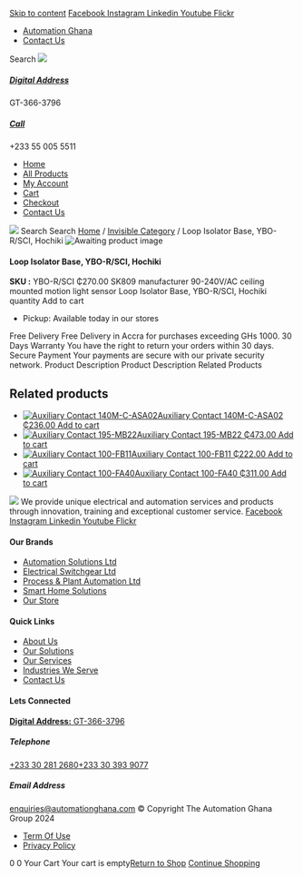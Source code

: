 [Skip to content](https://store.automationghana.com/product/loop-isolator-base-ybo-r-sci-hochiki-2/#content)
[ Facebook ](https://www.facebook.com/automationgh/) [ Instagram ](https://www.instagram.com/automationgh/) [ Linkedin ](https://www.linkedin.com/company/the-automation-ghana-limited/) [ Youtube ](https://www.youtube.com/channel/UCurrRDUSm5oIW39VXjn1u0w) [ Flickr ](https://www.flickr.com/photos/181794037@N07/)
  * [ Automation Ghana ](https://automationghana.com)
  * [ Contact Us ](https://store.automationghana.com/contact/)


Search
[ ![](https://store.automationghana.com/wp-content/uploads/2024/04/Website-TAGG-Logo-BLUE.png) ](https://store.automationghana.com/)
[ ](https://maps.app.goo.gl/m4xeaagWCNbLk4jM6)
#####  [ Digital Address ](https://maps.app.goo.gl/m4xeaagWCNbLk4jM6)
GT-366-3796 
[ ](tel:+233550055511)
#####  [ Call ](tel:+233550055511)
+233 55 005 5511 
  * [Home](https://store.automationghana.com/)
  * [All Products](https://store.automationghana.com/shop/)
  * [My Account](https://store.automationghana.com/my-account/)
  * [Cart](https://store.automationghana.com/cart/)
  * [Checkout](https://store.automationghana.com/checkout/)
  * [Contact Us](https://store.automationghana.com/contact/)


[![](https://store.automationghana.com/wp-content/uploads/2024/04/AutomationGhana_logo_white.png)](https://store.automationghana.com)
Search
Search
[Home](https://store.automationghana.com) / [Invisible Category](https://store.automationghana.com/product-category/invisible-category/) / Loop Isolator Base, YBO-R/SCI, Hochiki
![Awaiting product image](https://store.automationghana.com/wp-content/uploads/woocommerce-placeholder-600x600.png)
####  Loop Isolator Base, YBO-R/SCI, Hochiki 
**SKU :** YBO-R/SCI 
₵270.00
SK809 manufacturer 90-240V/AC ceiling mounted motion light sensor
Loop Isolator Base, YBO-R/SCI, Hochiki quantity
Add to cart
  * Pickup: Available today in our stores


Free Delivery 
Free Delivery in Accra for purchases exceeding GHs 1000. 
30 Days Warranty 
You have the right to return your orders within 30 days. 
Secure Payment 
Your payments are secure with our private security network. 
Product Description
Product Description
Related Products 
## Related products
  * [![Auxiliary Contact 140M-C-ASA02](https://store.automationghana.com/wp-content/uploads/2020/11/140M-C-ASA02.jpg)Auxiliary Contact 140M-C-ASA02 ₵236.00 ](https://store.automationghana.com/product/auxiliary-contact-140m-c-asa02/)
[Add to cart](https://store.automationghana.com/product/loop-isolator-base-ybo-r-sci-hochiki-2/?add-to-cart=2950)
  * [![Auxiliary Contact 195-MB22](https://store.automationghana.com/wp-content/uploads/2020/11/A-B-300x300.jpg)Auxiliary Contact 195-MB22 ₵473.00 ](https://store.automationghana.com/product/auxiliary-contact-195-mb22/)
[Add to cart](https://store.automationghana.com/product/loop-isolator-base-ybo-r-sci-hochiki-2/?add-to-cart=2948)
  * [![Auxiliary Contact 100-FB11](https://store.automationghana.com/wp-content/uploads/2020/11/100-FB11.jpg)Auxiliary Contact 100-FB11 ₵222.00 ](https://store.automationghana.com/product/auxiliary-contact-100-fb11-rockwell/)
[Add to cart](https://store.automationghana.com/product/loop-isolator-base-ybo-r-sci-hochiki-2/?add-to-cart=2941)
  * [![Auxiliary Contact 100-FA40](https://store.automationghana.com/wp-content/uploads/2020/11/100-FA40.jpg)Auxiliary Contact 100-FA40 ₵311.00 ](https://store.automationghana.com/product/auxiliary-contact-100-fa40-rockwell/)
[Add to cart](https://store.automationghana.com/product/loop-isolator-base-ybo-r-sci-hochiki-2/?add-to-cart=2939)


![](https://store.automationghana.com/wp-content/uploads/2024/04/AutomationGhana_logo_white.png)
We provide unique electrical and automation services and products through innovation, training and exceptional customer service.
[ Facebook ](https://www.facebook.com/automationgh/) [ Instagram ](https://www.instagram.com/automationgh/) [ Linkedin ](https://www.linkedin.com/company/the-automation-ghana-limited/) [ Youtube ](https://www.youtube.com/channel/UCurrRDUSm5oIW39VXjn1u0w) [ Flickr ](https://www.flickr.com/photos/181794037@N07/)
#### Our Brands
  * [ Automation Solutions Ltd ](https://store.automationghana.com/product/loop-isolator-base-ybo-r-sci-hochiki-2/)
  * [ Electrical Switchgear Ltd ](https://store.automationghana.com/product/loop-isolator-base-ybo-r-sci-hochiki-2/)
  * [ Process & Plant Automation Ltd ](https://store.automationghana.com/product/loop-isolator-base-ybo-r-sci-hochiki-2/)
  * [ Smart Home Solutions ](https://store.automationghana.com/product/loop-isolator-base-ybo-r-sci-hochiki-2/)
  * [ Our Store ](https://store.automationghana.com/product/loop-isolator-base-ybo-r-sci-hochiki-2/)


#### Quick Links
  * [ About Us ](https://store.automationghana.com/product/loop-isolator-base-ybo-r-sci-hochiki-2/)
  * [ Our Solutions ](https://store.automationghana.com/product/loop-isolator-base-ybo-r-sci-hochiki-2/)
  * [ Our Services ](https://store.automationghana.com/product/loop-isolator-base-ybo-r-sci-hochiki-2/)
  * [ Industries We Serve ](https://store.automationghana.com/product/loop-isolator-base-ybo-r-sci-hochiki-2/)
  * [ Contact Us ](https://store.automationghana.com/product/loop-isolator-base-ybo-r-sci-hochiki-2/)


#### Lets Connected
[**Digital Address:** GT-366-3796](https://maps.app.goo.gl/m4xeaagWCNbLk4jM6)
#####  Telephone 
[ +233 30 281 2680](tel:+233302812680)[+233 30 393 9077](https://store.automationghana.com/product/loop-isolator-base-ybo-r-sci-hochiki-2/+233303939077)
#####  Email Address 
enquiries@automationghana.com 
© Copyright The Automation Ghana Group 2024
  * [ Term Of Use ](https://store.automationghana.com/product/loop-isolator-base-ybo-r-sci-hochiki-2/)
  * [ Privacy Policy ](https://store.automationghana.com/product/loop-isolator-base-ybo-r-sci-hochiki-2/)


0
0
Your Cart
Your cart is empty[Return to Shop](https://store.automationghana.com/shop/)
[Continue Shopping](https://store.automationghana.com/product/loop-isolator-base-ybo-r-sci-hochiki-2/)
